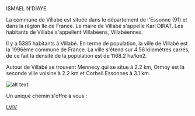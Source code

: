 ISMAEL N'DIAYE

La commune de Villabé est située dans le département de l'Essonne (91) et dans la région Ile de France. 
Le maire de Villabé s'appelle Karl DIRAT. Les habitants de Villabé s'appellent Villabéens, Villabéennes.

Il y a 5385 habitants à Villabé. En terme de population, la ville de Villabé est la 1996ème commune de France.
La ville s'étend sur 4.56 kilomètres carrés, de ce fait la densité de la population est de 1168.2 ha/km2.

Autour de Villabé se trouvent Mennecy qui se situe à 2.2 km, Ormoy est la seconde ville voisine à 2.2 km et Corbeil Essonnes à 3.1 km.


![alt text](https://upload.wikimedia.org/wikipedia/commons/thumb/6/68/Villabé_-_IMG_5010.jpg/1280px-Villabé_-_IMG_5010.jpg)



Un unique chemin s'offre à vous :

[LViV](https://github.com/indiaye18/TP2_Lab/blob/main/jeu-heros-Labyrinthe-Tour-Monde/Lviv.md)







 
